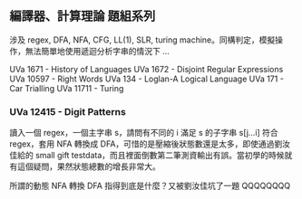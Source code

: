 ## 編譯器、計算理論 題組系列 ##

涉及 regex, DFA, NFA, CFG, LL(1), SLR, turing machine。同構判定，模擬操作，無法簡單地使用遞迴分析字串的情況下 ...

UVa 1671 - History of Languages
UVa 1672 - Disjoint Regular Expressions
UVa 10597 - Right Words
UVa 134 - Loglan-A Logical Language
UVa 171 - Car Trialling
UVa 11711 - Turing

### UVa 12415 - Digit Patterns ###
讀入一個 regex，一個主字串 s，請問有不同的 i 滿足 s 的子字串 s[j...i] 符合 regex，套用 NFA 轉換成 DFA，可惜的是壓縮後狀態數還是太多，即使通過劉汝佳給的 small gift testdata，而且裡面倒數第二筆測資輸出有誤。當初學的時候就有這個疑問，果然狀態總數的增長非常大。

所謂的動態 NFA 轉換 DFA 指得到底是什麼？又被劉汝佳坑了一題 QQQQQQQQ